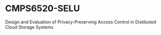 # CMPS6520-SELU
Design and Evaluation of Privacy-Preserving Access Control in Distibuted Cloud Storage Systems 
